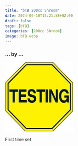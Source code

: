 ```yaml
---
title: "bTB 200cc Shroom"
date: 2024-06-10T15:21:58+02:00
draft: false
tags: [bTB]
categories: [200cc Shroom]
image: bTB.webp
---
```

### ... by ...
![Nothing there](testing.jpg)

First time set